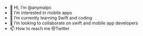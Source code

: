 - 👋 Hi, I’m @anymalpc
- 👀 I’m interested in mobile apps
- 🌱 I’m currently learning Swift and coding
- 💞️ I’m looking to collaborate on swift and mobile app developers
- 📫 How to reach me @Twitter

<!---
anymalpc/anymalpc is a ✨ special ✨ repository because its `README.md` (this file) appears on your GitHub profile.
You can click the Preview link to take a look at your changes.
--->
